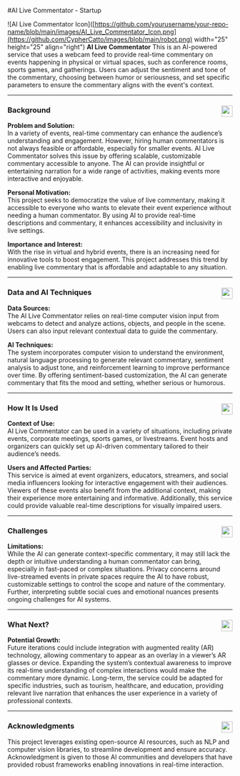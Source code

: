 #AI Live Commentator - Startup

![AI Live Commentator Icon]([https://github.com/yourusername/your-repo-name/blob/main/images/AI_Live_Commentator_Icon.png](https://github.com/CypherCatto/images/blob/main/robot.png) width="25" height="25" align="right")
**AI Live Commentator** 
This is an AI-powered service that uses a webcam feed to provide real-time commentary on events happening in physical or virtual spaces, such as conference rooms, sports games, and gatherings. Users can adjust the sentiment and tone of the commentary, choosing between humor or seriousness, and set specific parameters to ensure the commentary aligns with the event's context.

---

### Background <img src="https://cdn-icons-png.flaticon.com/512/2890/2890320.png" width="25" height="25" align="right">

**Problem and Solution:**  
In a variety of events, real-time commentary can enhance the audience’s understanding and engagement. However, hiring human commentators is not always feasible or affordable, especially for smaller events. AI Live Commentator solves this issue by offering scalable, customizable commentary accessible to anyone. The AI can provide insightful or entertaining narration for a wide range of activities, making events more interactive and enjoyable.

**Personal Motivation:**  
This project seeks to democratize the value of live commentary, making it accessible to everyone who wants to elevate their event experience without needing a human commentator. By using AI to provide real-time descriptions and commentary, it enhances accessibility and inclusivity in live settings.

**Importance and Interest:**  
With the rise in virtual and hybrid events, there is an increasing need for innovative tools to boost engagement. This project addresses this trend by enabling live commentary that is affordable and adaptable to any situation.

---

### Data and AI Techniques <img src="[https://cdn-icons-png.flaticon.com/512/3039/3039388.png](https://github.com/CypherCatto/images/blob/main/robot.png)" width="25" height="25" align="right">

**Data Sources:**  
The AI Live Commentator relies on real-time computer vision input from webcams to detect and analyze actions, objects, and people in the scene. Users can also input relevant contextual data to guide the commentary.

**AI Techniques:**  
The system incorporates computer vision to understand the environment, natural language processing to generate relevant commentary, sentiment analysis to adjust tone, and reinforcement learning to improve performance over time. By offering sentiment-based customization, the AI can generate commentary that fits the mood and setting, whether serious or humorous.

---

### How It Is Used <img src="https://cdn-icons-png.flaticon.com/512/3144/3144456.png" width="25" height="25" align="right">

**Context of Use:**  
AI Live Commentator can be used in a variety of situations, including private events, corporate meetings, sports games, or livestreams. Event hosts and organizers can quickly set up AI-driven commentary tailored to their audience’s needs.

**Users and Affected Parties:**  
This service is aimed at event organizers, educators, streamers, and social media influencers looking for interactive engagement with their audiences. Viewers of these events also benefit from the additional context, making their experience more entertaining and informative. Additionally, this service could provide valuable real-time descriptions for visually impaired users.

---

### Challenges <img src="https://cdn-icons-png.flaticon.com/512/4333/4333609.png" width="25" height="25" align="right">

**Limitations:**  
While the AI can generate context-specific commentary, it may still lack the depth or intuitive understanding a human commentator can bring, especially in fast-paced or complex situations. Privacy concerns around live-streamed events in private spaces require the AI to have robust, customizable settings to control the scope and nature of the commentary. Further, interpreting subtle social cues and emotional nuances presents ongoing challenges for AI systems.

---

### What Next? <img src="https://cdn-icons-png.flaticon.com/512/3257/3257637.png" width="25" height="25" align="right">

**Potential Growth:**  
Future iterations could include integration with augmented reality (AR) technology, allowing commentary to appear as an overlay in a viewer’s AR glasses or device. Expanding the system’s contextual awareness to improve its real-time understanding of complex interactions would make the commentary more dynamic. Long-term, the service could be adapted for specific industries, such as tourism, healthcare, and education, providing relevant live narration that enhances the user experience in a variety of professional contexts.

---

### Acknowledgments <img src="https://cdn-icons-png.flaticon.com/512/1946/1946429.png" width="25" height="25" align="right">

This project leverages existing open-source AI resources, such as NLP and computer vision libraries, to streamline development and ensure accuracy. Acknowledgment is given to those AI communities and developers that have provided robust frameworks enabling innovations in real-time interaction.
